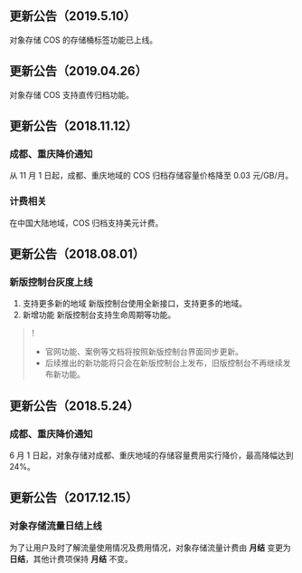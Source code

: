 ## 更新公告（2019.5.10）
对象存储 COS 的存储桶标签功能已上线。

## 更新公告（2019.04.26）
对象存储 COS 支持直传归档功能。

## 更新公告（2018.11.12）
### 成都、重庆降价通知
从 11 月 1 日起，成都、重庆地域的 COS 归档存储容量价格降至 0.03 元/GB/月。

### 计费相关
在中国大陆地域，COS 归档支持美元计费。

## 更新公告（2018.08.01）
### 新版控制台灰度上线
1. 支持更多新的地域 新版控制台使用全新接口，支持更多的地域。
2. 新增功能 新版控制台支持生命周期等功能。

>!
> - 官网功能、案例等文档将按照新版控制台界面同步更新。
> - 后续推出的新功能将只会在新版控制台上发布，旧版控制台不再继续发布新功能。

## 更新公告（2018.5.24）
### 成都、重庆降价通知
6 月 1 日起，对象存储对成都、重庆地域的存储容量费用实行降价，最高降幅达到 24%。

## 更新公告（2017.12.15）
### 对象存储流量日结上线
为了让用户及时了解流量使用情况及费用情况，对象存储流量计费由 **月结** 变更为 **日结**，其他计费项保持 **月结** 不变。
